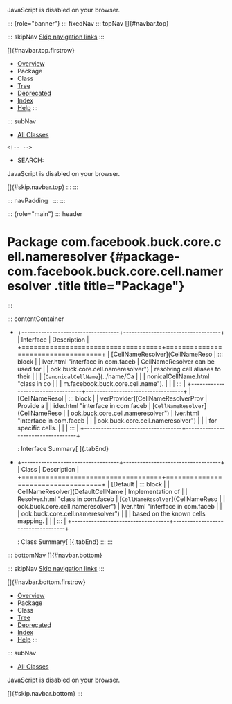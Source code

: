 <div>

JavaScript is disabled on your browser.

</div>

::: {role="banner"}
::: fixedNav
::: topNav
[]{#navbar.top}

::: skipNav
[Skip navigation links](#skip.navbar.top "Skip navigation links")
:::

[]{#navbar.top.firstrow}

-   [Overview](../../../../../../index.html)
-   Package
-   Class
-   [Tree](package-tree.html)
-   [Deprecated](../../../../../../deprecated-list.html)
-   [Index](../../../../../../index-all.html)
-   [Help](../../../../../../help-doc.html)
:::

::: subNav
-   [All Classes](../../../../../../allclasses.html)

```{=html}
<!-- -->
```
-   SEARCH:

<div>

<div>

JavaScript is disabled on your browser.

</div>

</div>

[]{#skip.navbar.top}
:::
:::

::: navPadding
 
:::
:::

::: {role="main"}
::: header
# Package com.facebook.buck.core.cell.nameresolver {#package-com.facebook.buck.core.cell.nameresolver .title title="Package"}
:::

::: contentContainer
-   +-----------------------------------+-----------------------------------+
    | Interface                         | Description                       |
    +===================================+===================================+
    | [CellNameResolver](CellNameReso   | ::: block                         |
    | lver.html "interface in com.faceb | CellNameResolver can be used for  |
    | ook.buck.core.cell.nameresolver") | resolving cell aliases to their   |
    |                                   | [`CanonicalCellName`](../name/Ca  |
    |                                   | nonicalCellName.html "class in co |
    |                                   | m.facebook.buck.core.cell.name"). |
    |                                   | :::                               |
    +-----------------------------------+-----------------------------------+
    | [CellNameResol                    | ::: block                         |
    | verProvider](CellNameResolverProv | Provide a                         |
    | ider.html "interface in com.faceb | [`CellNameResolver`](CellNameReso |
    | ook.buck.core.cell.nameresolver") | lver.html "interface in com.faceb |
    |                                   | ook.buck.core.cell.nameresolver") |
    |                                   | for specific cells.               |
    |                                   | :::                               |
    +-----------------------------------+-----------------------------------+

    : Interface Summary[ ]{.tabEnd}

-   +-----------------------------------+-----------------------------------+
    | Class                             | Description                       |
    +===================================+===================================+
    | [Default                          | ::: block                         |
    | CellNameResolver](DefaultCellName | Implementation of                 |
    | Resolver.html "class in com.faceb | [`CellNameResolver`](CellNameReso |
    | ook.buck.core.cell.nameresolver") | lver.html "interface in com.faceb |
    |                                   | ook.buck.core.cell.nameresolver") |
    |                                   | based on the known cells mapping. |
    |                                   | :::                               |
    +-----------------------------------+-----------------------------------+

    : Class Summary[ ]{.tabEnd}
:::
:::

::: bottomNav
[]{#navbar.bottom}

::: skipNav
[Skip navigation links](#skip.navbar.bottom "Skip navigation links")
:::

[]{#navbar.bottom.firstrow}

-   [Overview](../../../../../../index.html)
-   Package
-   Class
-   [Tree](package-tree.html)
-   [Deprecated](../../../../../../deprecated-list.html)
-   [Index](../../../../../../index-all.html)
-   [Help](../../../../../../help-doc.html)
:::

::: subNav
-   [All Classes](../../../../../../allclasses.html)

<div>

<div>

JavaScript is disabled on your browser.

</div>

</div>

[]{#skip.navbar.bottom}
:::
